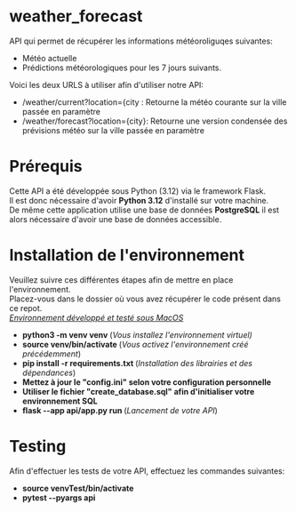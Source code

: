# weather_forecast
API qui permet de récupérer les informations météoroliguqes suivantes: 
* Météo actuelle
* Prédictions météorologiques pour les 7 jours suivants. 

Voici les deux URLS à utiliser afin d'utiliser notre API: 
* /weather/current?location={city : Retourne la météo courante sur la ville passée en paramètre
* /weather/forecast?location={city}: Retourne une version condensée des prévisions météo sur la ville passée en paramètre

# Prérequis
Cette API a été développée sous Python (3.12) via le framework Flask. <br>
Il est donc nécessaire d'avoir <b>Python 3.12</b> d'installé sur votre machine. <br>
De même cette application utilise une base de données <b>PostgreSQL</b> il est alors nécessaire d'avoir une base de données accessible.

# Installation de l'environnement
Veuillez suivre ces différentes étapes afin de mettre en place l'environnement. <br>
Placez-vous dans le dossier où vous avez récupérer le code présent dans ce repot.<br>
<i><u>Environnement développé et testé sous MacOS</i></u>
* <b> python3 -m venv venv </b> (<i>Vous installez l'environnement virtuel)</i>
* <b> source venv/bin/activate </b> (<i>Vous activez l'environnement créé précédemment</i>)
* <b> pip install -r requirements.txt </b> (<i>Installation des librairies et des dépendances</i>)
* <b> Mettez à jour le "config.ini" selon votre configuration personnelle </b>
* <b> Utiliser le fichier "create_database.sql" afin d'initialiser votre environnement SQL </b>
* <b> flask --app api/app.py run </b> (<i>Lancement de votre API</i>)

# Testing
Afin d'effectuer les tests de votre API, effectuez les commandes suivantes:
* <b>source venvTest/bin/activate</b>
* <b>pytest --pyargs api</b>
